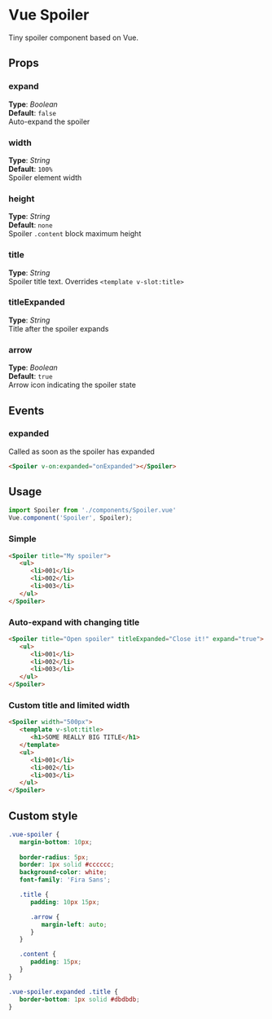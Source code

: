 # Vue Spoiler

Tiny spoiler component based on Vue.




## Props

### expand
**Type**: _Boolean_  
**Default**: `false`   
Auto-expand the spoiler 



### width
**Type**: _String_  
**Default**: `100%`   
Spoiler element width



### height
**Type**: _String_  
**Default**: `none`   
Spoiler `.content` block maximum height



### title
**Type**: _String_  
Spoiler title text. Overrides `<template v-slot:title>`



### titleExpanded
**Type**: _String_  
Title after the spoiler expands



### arrow
**Type**: _Boolean_  
**Default**: `true`   
Arrow icon indicating the spoiler state







## Events

### expanded
Called as soon as the spoiler has expanded 

```html
<Spoiler v-on:expanded="onExpanded"></Spoiler>
```




## Usage

```javascript
import Spoiler from './components/Spoiler.vue'
Vue.component('Spoiler', Spoiler);
```


### Simple

```html
<Spoiler title="My spoiler">
   <ul>
      <li>001</li>
      <li>002</li>
      <li>003</li>
   </ul>
</Spoiler>
````


### Auto-expand with changing title

```html
<Spoiler title="Open spoiler" titleExpanded="Close it!" expand="true">
   <ul>
      <li>001</li>
      <li>002</li>
      <li>003</li>
   </ul>
</Spoiler>
````


### Custom title and limited width

```html
<Spoiler width="500px">
   <template v-slot:title>
      <h1>SOME REALLY BIG TITLE</h1>
   </template>
   <ul>
      <li>001</li>
      <li>002</li>
      <li>003</li>
   </ul>
</Spoiler>
````



## Custom style

```css
.vue-spoiler {
   margin-bottom: 10px;
   
   border-radius: 5px;
   border: 1px solid #cccccc;
   background-color: white;
   font-family: 'Fira Sans';

   .title {
      padding: 10px 15px;

      .arrow {
         margin-left: auto;
      }
   }

   .content {
      padding: 15px;
   }
}

.vue-spoiler.expanded .title {
   border-bottom: 1px solid #dbdbdb;
}
```





